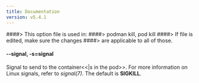 ```yaml
---
title: Documentation
version: v5.4.1
---
```


####> This option file is used in:
####>   podman kill, pod kill
####> If file is edited, make sure the changes
####> are applicable to all of those.
#### **--signal**, **-s**=**signal**

Signal to send to the container<<|s in the pod>>. For more information on Linux signals, refer to *signal(7)*.
The default is **SIGKILL**.
